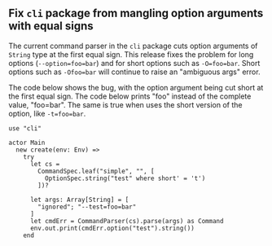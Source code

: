 ## Fix `cli` package from mangling option arguments with equal signs

The current command parser in the `cli` package cuts option arguments of `String` type at the first equal sign. This release fixes the problem for long options (`--option=foo=bar`) and for short options such as `-O=foo=bar`. Short options such as `-Ofoo=bar` will continue to raise an "ambiguous args" error.

The code below shows the bug, with the option argument being cut short at the first equal sign. The code below prints "foo" instead of the complete value, "foo=bar". The same is true when uses the short version of the option, like `-t=foo=bar`.

```pony
use "cli"

actor Main
  new create(env: Env) =>
    try
      let cs =
        CommandSpec.leaf("simple", "", [
          OptionSpec.string("test" where short' = 't')
        ])?
      
      let args: Array[String] = [
        "ignored"; "--test=foo=bar"
      ]
      let cmdErr = CommandParser(cs).parse(args) as Command
      env.out.print(cmdErr.option("test").string())
    end
```
